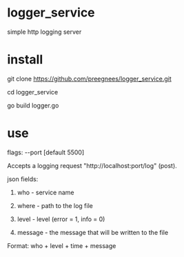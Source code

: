 # logger_service
simple http logging server
# install
git clone https://github.com/preegnees/logger_service.git

cd logger_service

go build logger.go
# use
flags: --port <x> [default 5500]

Accepts a logging request "http://localhost:port/log" (post).

json fields:

1) who - service name

2) where - path to the log file

3) level - level (error = 1, info = 0)

4) message - the message that will be written to the file

Format: who + level + time + message
